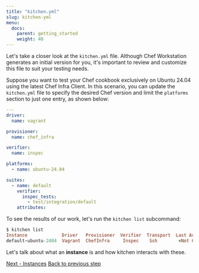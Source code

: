 ```yaml
---
title: "kitchen.yml"
slug: kitchen-yml
menu:
  docs:
    parent: getting_started
    weight: 40
---
```


Let's take a closer look at the `kitchen.yml` file. Although Chef Workstation generates an initial version for you, it's important to review and customize this file to suit your testing needs.

Suppose you want to test your Chef cookbook exclusively on Ubuntu 24.04 using the latest Chef Infra Client. In this scenario, you can update the `kitchen.yml` file to specify the desired Chef version and limit the `platforms` section to just one entry, as shown below:

```yaml
---
driver:
  name: vagrant

provisioner:
  name: chef_infra

verifier:
  name: inspec

platforms:
  - name: ubuntu-24.04

suites:
  - name: default
    verifier:
      inspec_tests:
        - test/integration/default
    attributes:
```

To see the results of our work, let's run the `kitchen list` subcommand:

```ruby
$ kitchen list
Instance             Driver   Provisioner  Verifier  Transport  Last Action    Last Error
default-ubuntu-2404  Vagrant  ChefInfra     Inspec    Ssh        <Not Created>  <None>
```

Let's talk about what an **instance** is and how kitchen interacts with these.

<div class="sidebar--footer">
<a class="button primary-cta" href="/docs/getting-started/instances">Next - Instances</a>
<a class="sidebar--footer--back" href="/docs/getting-started/creating-cookbook">Back to previous step</a>
</div>
